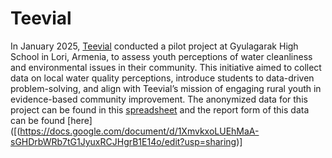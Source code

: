 # Teevial

In January 2025, [Teevial](https://teevial.com) conducted a pilot project at Gyulagarak High School in Lori, Armenia, to assess youth perceptions of water cleanliness and environmental issues in their community. This initiative aimed to collect data on local water quality perceptions, introduce students to data-driven problem-solving, and align with Teevial’s mission of engaging rural youth in evidence-based community improvement. The anonymized data for this project can be found in this [spreadsheet](https://docs.google.com/spreadsheets/d/1o2KU1biNs_Z6OnDYHtzEK8xa9sHAsKA-/edit?usp=sharing&ouid=101354750474980222561&rtpof=true&sd=true) and the report form of this data can be found [here]([(https://docs.google.com/document/d/1XmvkxoLUEhMaA-sGHDrbWRb7tG1JyuxRCJHgrB1E14o/edit?usp=sharing)]
